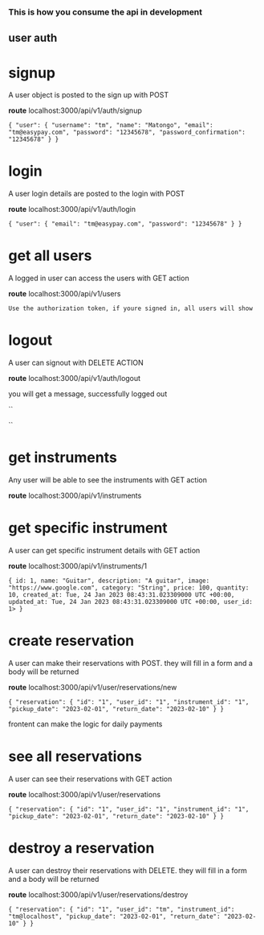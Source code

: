 ### This is how you consume the api in development

## user auth

# signup
 A user object is posted to the sign up with POST

 **route**
 localhost:3000/api/v1/auth/signup

 ``
{
  "user": {
    "username": "tm",
    "name": "Matongo",
    "email": "tm@easypay.com",
    "password": "12345678",
    "password_confirmation": "12345678"
  }
}
 ``

# login
 A user login details are posted to the login with POST

 **route**
 localhost:3000/api/v1/auth/login

 ``
{
	"user": {
		"email": "tm@easypay.com",
		"password": "12345678"
	}
}
 ``

# get all users
 A logged in user can access the users with GET action

 **route**
 localhost:3000/api/v1/users

 ``
Use the authorization token, if youre signed in, all users will show
 ``

# logout
 A user can signout with DELETE ACTION

 **route**
 localhost:3000/api/v1/auth/logout

 you will get a message, successfully logged out

 ``

 ``


# get instruments
 Any user will be able to see the instruments with GET action

 **route**
 localhost:3000/api/v1/instruments


# get specific instrument
 A user can get specific instrument details with GET action

 **route**
 localhost:3000/api/v1/instruments/1

 ``
{
    id: 1,
    name: "Guitar",
    description: "A guitar",
    image: "https://www.google.com",
    category: "String",
    price: 100,
    quantity: 10,
    created_at: Tue, 24 Jan 2023 08:43:31.023309000 UTC +00:00,
    updated_at: Tue, 24 Jan 2023 08:43:31.023309000 UTC +00:00,
    user_id: 1>
}
 ``

# create reservation
 A user can make their reservations with POST. they will fill in a form and a body will be returned

 **route**
 localhost:3000/api/v1/user/reservations/new

 ``
 {
   "reservation": {
     "id": "1",
     "user_id": "1",
     "instrument_id": "1",
     "pickup_date": "2023-02-01",
     "return_date": "2023-02-10"
   }
 }
 ``

 frontent can make the logic for daily payments

# see all reservations
 A user can see their reservations with GET action

 **route**
 localhost:3000/api/v1/user/reservations

 ``
 {
   "reservation": {
     "id": "1",
     "user_id": "1",
     "instrument_id": "1",
     "pickup_date": "2023-02-01",
     "return_date": "2023-02-10"
   }
 }
 ``
# destroy a reservation
 A user can destroy their reservations with DELETE. they will fill in a form and a body will be returned

 **route**
 localhost:3000/api/v1/user/reservations/destroy

 ``
 {
   "reservation": {
     "id": "1",
     "user_id": "tm",
     "instrument_id": "tm@localhost",
     "pickup_date": "2023-02-01",
     "return_date": "2023-02-10"
   }
 }
 ``

